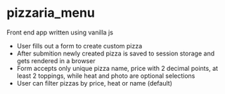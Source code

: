 # pizzaria_menu

Front end app written using vanilla js
- User fills out a form to create custom pizza
- After submition newly created pizza is saved to session storage and gets rendered in a browser
- Form accepts only unique pizza name, price with 2 decimal points, at least 2 toppings, while heat and photo are optional selections
- User can filter pizzas by price, heat or name (default)
